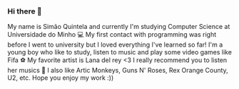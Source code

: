 ### Hi there 👋

<!--
**SimaoQuintela/SimaoQuintela** is a ✨ _special_ ✨ repository because its `README.md` (this file) appears on your GitHub profile.
--!>

My name is Simão Quintela and currently I'm studying Computer Science at Universidade do Minho 💻

My first contact with programming was right before I went to university but I loved everything
I've learned so far! I'm a young boy who like to study, listen to music and play some video games like Fifa ⚽

My favorite artist is Lana del rey <3 I really recommend you to listen her musics 🍒
I also like Artic Monkeys, Guns N' Roses, Rex Orange County, U2, etc. 

Hope you enjoy my work :))
